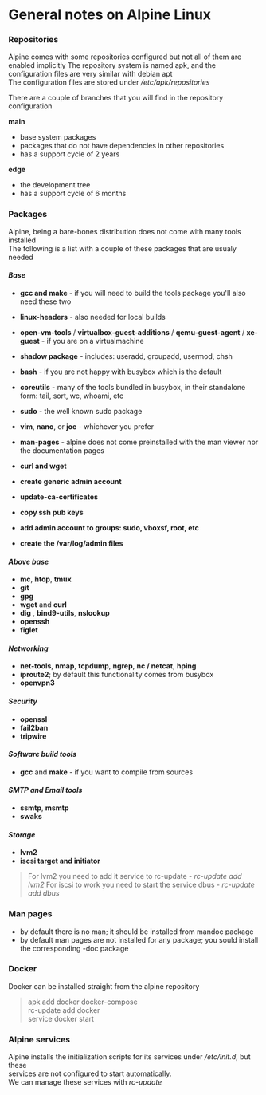 # General notes on Alpine Linux



### Repositories


Alpine comes with some repositories configured but not all of them are enabled implicitly 
The repository system is named apk, and the configuration files are very similar with debian apt  
The configuration files are stored under */etc/apk/repositories*

There are a couple of branches that you will find in the repository configuration

**main**	
	
- base system packages
- packages that do not have dependencies in other repositories
- has a support cycle of 2 years
	
**edge**
	
- the development tree
- has a support cycle of 6 months

### Packages

Alpine, being a bare-bones distribution does not come with many tools installed  
The following is a list with a couple of these packages that are usualy needed

#### *Base*

- **gcc and make** - if you will need to build the tools package you'll also need these two
- **linux-headers** - also needed for local builds
- **open-vm-tools** / **virtualbox-guest-additions** / **qemu-guest-agent** / **xe-guest** - if you are on a virtualmachine 
- **shadow package** - includes: useradd, groupadd, usermod, chsh
- **bash** - if you are not happy with busybox which is the default
- **coreutils** - many of the tools bundled in busybox, in their standalone form: tail, sort, wc, whoami, etc
- **sudo** - the well known sudo package
- **vim**, **nano**, or **joe** - whichever you prefer
- **man-pages** - alpine does not come preinstalled with the man viewer nor the documentation pages
- **curl and wget**

- **create generic admin account**
- **update-ca-certificates**
- **copy ssh pub keys**
- **add admin account to groups: sudo, vboxsf, root, etc**
- **create the /var/log/admin files**

#### *Above base*

- **mc**, **htop**, **tmux**
- **git**
- **gpg**
- **wget** and **curl**
- **dig** , **bind9-utils**, **nslookup**
- **openssh**
- **figlet**

#### *Networking*

- **net-tools**, **nmap**, **tcpdump**, **ngrep**, **nc / netcat**, **hping**
- **iproute2**; by default this functionality comes from busybox
- **openvpn3**

#### *Security*

- **openssl**
- **fail2ban**
- **tripwire**

#### *Software build tools*

- **gcc** and **make** - if you want to compile from sources


#### *SMTP and Email tools*

- **ssmtp**, **msmtp**
- **swaks**


#### *Storage*

- **lvm2**
- **iscsi target and initiator**

>For lvm2 you need to add it service to rc-update - *rc-update add lvm2*
>For iscsi to work you need to start the service dbus - *rc-update add dbus*


### Man pages

- by default there is no man; it should be installed from mandoc package
- by default man pages are not installed for any package; you sould install the corresponding -doc package


### Docker

Docker can be installed straight from the alpine repository

>apk add docker docker-compose  
>rc-update add docker  
>service docker start  


### Alpine services

Alpine installs the initialization scripts for its services under */etc/init.d*, but these  
services are not configured to start automatically.  
We can manage these services with *rc-update*



